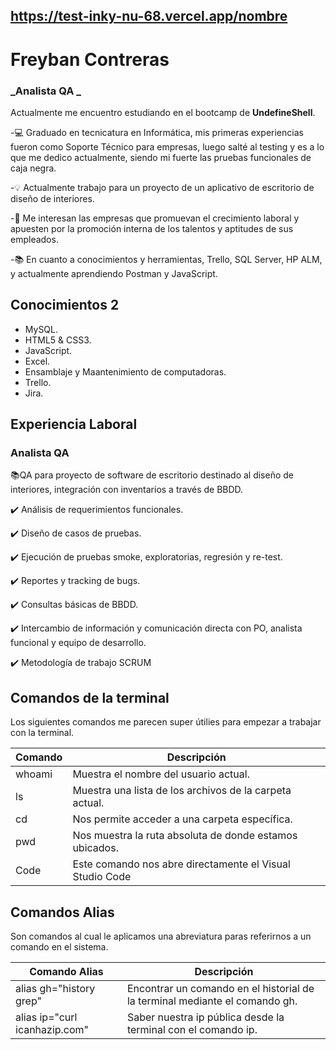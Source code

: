 ## https://test-inky-nu-68.vercel.app/nombre
# Freyban Contreras
### _Analista QA _

Actualmente me encuentro estudiando en el bootcamp de **UndefineShell**. 

-💻 Graduado en tecnicatura en Informática, mis primeras experiencias fueron como Soporte Técnico para empresas, luego salté al testing y es a lo que me dedico actualmente, siendo mi fuerte las pruebas funcionales de caja negra.

-💡 Actualmente trabajo para un proyecto de un aplicativo de escritorio de diseño de interiores.

-🔎 Me interesan las empresas que promuevan el crecimiento laboral y apuesten por la promoción interna de los talentos y aptitudes de sus empleados.

-📚 En cuanto a conocimientos y herramientas, Trello, SQL Server, HP ALM, y actualmente aprendiendo Postman y JavaScript.

## Conocimientos 2

- MySQL.
- HTML5 & CSS3.
- JavaScript.
- Excel.
- Ensamblaje y Maantenimiento de computadoras.
- Trello.
- Jira.

## Experiencia Laboral

### Analista QA

 📚QA para proyecto de software de escritorio destinado al diseño de interiores, integración con inventarios a través de BBDD.

✔️ Análisis de requerimientos funcionales.

✔️ Diseño de casos de pruebas.

✔️ Ejecución de pruebas smoke, exploratorias, regresión y re-test.

✔️ Reportes y tracking de bugs.

✔️ Consultas básicas de BBDD.

✔️ Intercambio de información y comunicación directa con PO, analista funcional y equipo de desarrollo.

✔️ Metodología de trabajo SCRUM

## Comandos de la terminal

Los siguientes comandos me parecen super útilies para empezar
a trabajar con la terminal.

| Comando | Descripción |
| ------ | ------ |
| whoami | Muestra el nombre del usuario actual. |
| ls | Muestra una lista de los archivos de la carpeta actual. |
| cd | Nos permite acceder a una carpeta específica. |
| pwd | Nos muestra la ruta absoluta de donde estamos ubicados. |
| Code | Este comando nos abre directamente el Visual Studio Code |

## Comandos Alias

Son comandos al cual le aplicamos una abreviatura paras referirnos a un comando en el sistema.

| Comando Alias | Descripción |
| ------ | ------ |
| alias gh="history grep" | Encontrar un comando en el historial de la terminal mediante el comando gh. |
| alias ip="curl icanhazip.com" | Saber nuestra ip pública desde la terminal con el comando ip. |


<!--
**freybancs/freybancs** is a ✨ _special_ ✨ repository because its `README.md` (this file) appears on your GitHub profile.

Here are some ideas to get you started:

- 🔭 I’m currently working on ...
- 🌱 I’m currently learning ...
- 👯 I’m looking to collaborate on ...
- 🤔 I’m looking for help with ...
- 💬 Ask me about ...
- 📫 How to reach me: ...
- 😄 Pronouns: ...
- ⚡ Fun fact: ...
-->
